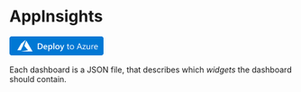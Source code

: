 # AppInsights
<a href="https://portal.azure.com/#create/Microsoft.Template/uri/https%3a%2f%2fraw.githubusercontent.com%2fBertverbeek4PS%2fAppInsights%2main%2ffazuredeploy.json" target="_blank"><img src="https://raw.githubusercontent.com/Azure/azure-quickstart-templates/master/1-CONTRIBUTION-GUIDE/images/deploytoazure.png"/></a>

Each dashboard is a JSON file, that describes which *widgets* the dashboard should contain.
